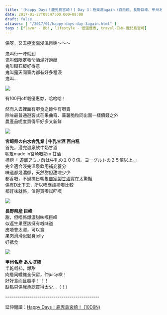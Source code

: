 ```yaml
---
title: '[Happy Days！鹿児島宮崎！] Day 3：極楽湯again（百白糀、長野巨峰、甲州あんぽ柿）'
date: 2017-01-27T09:47:00.000+08:00
draft: false
aliases: [ "/2017/01/happy-days-day-3again.html" ]
tags : [flavor - 飲！, lifestyle - 低溫慢煮, travel-日本-鹿兒島宮崎]
---
```


係呀，又去[極楽湯](https://hidie.net/kojkmi2f/)浸溫泉喇～～～  
  
鬼叫行一陣就到  
鬼叫個限定養命酒湯好過癮  
鬼叫瞓石板好得意  
鬼叫露天同室內都有好多種浸  
鬼叫...  

![](/images/kojkmi3e1.jpg)

有100円off嘅優惠劵，哈哈哈！  
  
然而入去裡面有嘢食之餘仲有嘢賣  
除咗最普通遊客式芒果曲奇、蕃薯脆粒同出面一樣價錢之外  
農產品呢度買得平好多又新鮮  

![](/images/kojkmi3e.jpg)

**宮崎県の白水舎乳業 | 牛乳甘酒 百白糀**  
首先，浸完溫泉飲牛奶甘酒  
呢隻made in宮崎嘅奶 x 甘酒  
標榜「 遊離アミノ酸は牛乳の１００倍。ヨーグルトの２５倍以上。」  
完全適合浸完溫泉飲用補充養分  
味道都幾濃郁，天然甜但甜咗少少  
都香嘅，不過擒日朝隻[自家製甘酒](https://hidie.net/kojkmi2a/)實在太驚豔  
係有D比下去，所以唔應該拎嚟比較  
都好味就係，值得買嚟試吓嘅  

![](/images/kojkmi3e2.jpg)

**長野県産 巨峰**  
甜，但唔係爆濃甜味嘅巨峰  
似返生果應該擁有嘅味道  
皮唔會太澀，可以食  
果肉滑滑似韌身jelly  
好抵食  

![](/images/kojkmi3e3.jpg)

**甲州名產 あんぽ柿**  
半乾嘅柿，爆甜  
肉層同纖維全保留，仲juicy㗎！  
好好食而且超平！！！  
缺點只係我承認買得太少...（！）  
  
\-----------------------------------------------  
  
延伸閱讀：[Happy Days！鹿児島宮崎！ (10D9N)](https://hidie.net/kojkmi10d9n/)
